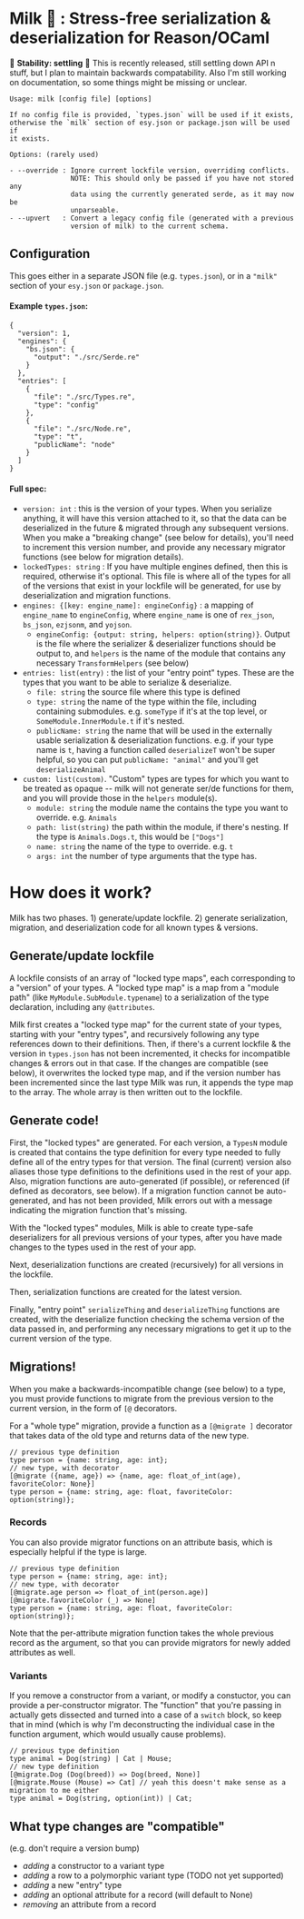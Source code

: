 
# Milk 🥛 : Stress-free serialization & deserialization for Reason/OCaml

🚧 **Stability: settling** 🚧 This is recently released, still settling down API n stuff, but I plan to maintain backwards compatability. Also I'm still working on documentation, so some things might be missing or unclear.

```
Usage: milk [config file] [options]

If no config file is provided, `types.json` will be used if it exists,
otherwise the `milk` section of esy.json or package.json will be used if
it exists.

Options: (rarely used)

- --override : Ignore current lockfile version, overriding conflicts.
               NOTE: This should only be passed if you have not stored any
               data using the currently generated serde, as it may now be
               unparseable.
- --upvert   : Convert a legacy config file (generated with a previous
               version of milk) to the current schema.
```

## Configuration

This goes either in a separate JSON file (e.g. `types.json`), or in a `"milk"` section of your `esy.json` or `package.json`.

#### Example `types.json`:

```
{
  "version": 1,
  "engines": {
    "bs.json": {
      "output": "./src/Serde.re"
    }
  },
  "entries": [
    {
      "file": "./src/Types.re",
      "type": "config"
    },
    {
      "file": "./src/Node.re",
      "type": "t",
      "publicName": "node"
    }
  ]
}
```

#### Full spec:

- `version: int` : this is the version of your types. When you serialize anything, it will have this version attached to it, so that the data can be deserialized in the future & migrated through any subsequent versions. When you make a "breaking change" (see below for details), you'll need to increment this version number, and provide any necessary migrator functions (see below for migration details).
- `lockedTypes: string` : If you have multiple engines defined, then this is required, otherwise it's optional. This file is where all of the types for all of the versions that exist in your lockfile will be generated, for use by deserialization and migration functions.
- `engines: {[key: engine_name]: engineConfig}` : a mapping of `engine_name` to `engineConfig`, where `engine_name` is one of `rex_json`, `bs_json`, `ezjsonm`, and `yojson`.
  - `engineConfig: {output: string, helpers: option(string)}`. Output is the file where the serializer & deserializer functions should be output to, and `helpers` is the name of the module that contains any necessary `TransformHelpers` (see below)
- `entries: list(entry)` : the list of your "entry point" types. These are the types that you want to be able to serialize & deserialize.
    - `file: string` the source file where this type is defined
    - `type: string` the name of the type within the file, including containing submodules. e.g. `someType` if it's at the top level, or `SomeModule.InnerModule.t` if it's nested.
    - `publicName: string` the name that will be used in the externally usable serialization & deserialization functions. e.g. if your type name is `t`, having a function called `deserializeT` won't be super helpful, so you can put `publicName: "animal"` and you'll get `deserializeAnimal`
- `custom: list(custom)`. "Custom" types are types for which you want to be treated as opaque -- milk will not generate ser/de functions for them, and you will provide those in the `helpers` module(s).
  - `module: string` the module name the contains the type you want to override. e.g. `Animals`
  - `path: list(string)` the path within the module, if there's nesting. If the type is `Animals.Dogs.t`, this would be `["Dogs"]`
  - `name: string` the name of the type to override. e.g. `t`
  - `args: int` the number of type arguments that the type has.

# How does it work?

Milk has two phases. 1) generate/update lockfile. 2) generate serialization, migration, and deserialization code for all known types & versions.

## Generate/update lockfile

A lockfile consists of an array of "locked type maps", each corresponding to a "version" of your types.
A "locked type map" is a map from a "module path" (like `MyModule.SubModule.typename`) to a serialization of the type declaration, including any `@attributes`.

Milk first creates a "locked type map" for the current state of your types, starting with your "entry types", and recursively following any type references down to their definitions.
Then, if there's a current lockfile & the version in `types.json` has not been incremented, it checks for incompatible changes & errors out in that case. If the changes are compatible (see below), it overwrites the locked type map, and if the version number has been incremented since the last type Milk was run, it appends the type map to the array.
The whole array is then written out to the lockfile.

## Generate code!

First, the "locked types" are generated. For each version, a `TypesN` module is created that contains the type definition for every type needed to fully define all of the entry types for that version. The final (current) version also aliases those type definitions to the definitions used in the rest of your app. Also, migration functions are auto-generated (if possible), or referenced (if defined as decorators, see below). If a migration function cannot be auto-generated, and has not been provided, Milk errors out with a message indicating the migration function that's missing.

With the "locked types" modules, Milk is able to create type-safe deserializers for all previous versions of your types, after you have made changes to the types used in the rest of your app.

Next, deserialization functions are created (recursively) for all versions in the lockfile.

Then, serialization functions are created for the latest version.

Finally, "entry point" `serializeThing` and `deserializeThing` functions are created, with the deserialize function checking the schema version of the data passed in, and performing any necessary migrations to get it up to the current version of the type.

## Migrations!

When you make a backwards-incompatible change (see below) to a type, you must provide functions to migrate from the previous version to the current version, in the form of `[@` decorators.

For a "whole type" migration, provide a function as a `[@migrate ]` decorator that takes data of the old type and returns data of the new type.

```re
// previous type definition
type person = {name: string, age: int};
// new type, with decorator
[@migrate ({name, age}) => {name, age: float_of_int(age), favoriteColor: None}]
type person = {name: string, age: float, favoriteColor: option(string)};
```

### Records

You can also provide migrator functions on an attribute basis, which is especially helpful if the type is large.
```re
// previous type definition
type person = {name: string, age: int};
// new type, with decorator
[@migrate.age person => float_of_int(person.age)]
[@migrate.favoriteColor (_) => None]
type person = {name: string, age: float, favoriteColor: option(string)};
```

Note that the per-attribute migration function takes the whole previous record as the argument, so that you can provide migrators for newly added attributes as well.

### Variants

If you remove a constructor from a variant, or modify a constuctor, you can provide a per-constructor migrator. The "function" that you're passing in actually gets dissected and turned into a case of a `switch` block, so keep that in mind (which is why I'm deconstructing the individual case in the function argument, which would usually cause problems).

```re
// previous type definition
type animal = Dog(string) | Cat | Mouse;
// new type definition
[@migrate.Dog (Dog(breed)) => Dog(breed, None)]
[@migrate.Mouse (Mouse) => Cat] // yeah this doesn't make sense as a migration to me either
type animal = Dog(string, option(int)) | Cat;
```

## What type changes are "compatible"
(e.g. don't require a version bump)

- *adding* a constructor to a variant type
- *adding* a row to a polymorphic variant type (TODO not yet supported)
- *adding* a new "entry" type
- *adding* an optional attribute for a record (will default to None)
- *removing* an attribute from a record

